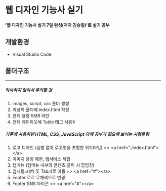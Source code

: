 # 웹 디자인 기능사 실기
#### '웹 디자인 기능사 실기 7일 완성(저자 김승일)'로 실기 공부

## 개발환경
- Visual Studio Code

## 폴더구조
-----
##### 익숙하지 않아서 주의할 것
1. images, script, css 폴더 생성
2. 최상위 폴더에 index.html 작성
3. 전체 용량 5MB 미만
4. 전체 레이아웃에 Table 태그 사용X
##### 기존에 사용하던 HTML, CSS, JavaScript 외에 공부가 필요해 보이는 시험문항
1. 로고 디자인 (심벌 없이 로고명을 포함한 워드타입) => &lt;a href="./index.html"&gt;&lt;/a&gt;
2. 이미지 용량 제한, 웹서비스 적합
3. 탭메뉴 (탭메뉴 내부의 콘텐츠 클릭 시 팝업창)
4. 임시링크(#) 및 Tab키로 이동 => &lt;a href="#"&gt;&lt;/a&gt;
5. Footer 로로 무채색으로 변경
6. Footer SNS 아이콘 => &lt;a href="#"&gt;&lt;/a&gt;
